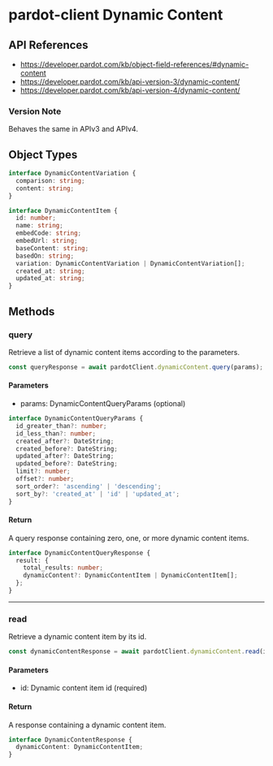 # pardot-client Dynamic Content

## API References

- https://developer.pardot.com/kb/object-field-references/#dynamic-content
- https://developer.pardot.com/kb/api-version-3/dynamic-content/
- https://developer.pardot.com/kb/api-version-4/dynamic-content/

### Version Note

Behaves the same in APIv3 and APIv4.

## Object Types

```typescript
interface DynamicContentVariation {
  comparison: string;
  content: string;
}

interface DynamicContentItem {
  id: number;
  name: string;
  embedCode: string;
  embedUrl: string;
  baseContent: string;
  basedOn: string;
  variation: DynamicContentVariation | DynamicContentVariation[];
  created_at: string;
  updated_at: string;
}
```

## Methods

### query

Retrieve a list of dynamic content items according to the parameters.

```typescript
const queryResponse = await pardotClient.dynamicContent.query(params);
```

#### Parameters

- params: DynamicContentQueryParams (optional)

```typescript
interface DynamicContentQueryParams {
  id_greater_than?: number;
  id_less_than?: number;
  created_after?: DateString;
  created_before?: DateString;
  updated_after?: DateString;
  updated_before?: DateString;
  limit?: number;
  offset?: number;
  sort_order?: 'ascending' | 'descending';
  sort_by?: 'created_at' | 'id' | 'updated_at';
}
```

#### Return

A query response containing zero, one, or more dynamic content items.

```typescript
interface DynamicContentQueryResponse {
  result: {
    total_results: number;
    dynamicContent?: DynamicContentItem | DynamicContentItem[];
  };
}
```

---

### read

Retrieve a dynamic content item by its id.

```typescript
const dynamicContentResponse = await pardotClient.dynamicContent.read(id);
```

#### Parameters

- id: Dynamic content item id (required)

#### Return

A response containing a dynamic content item.

```typescript
interface DynamicContentResponse {
  dynamicContent: DynamicContentItem;
}
```
